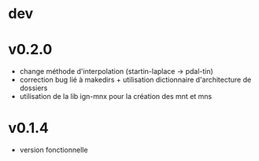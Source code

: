 # dev

# v0.2.0
- change méthode d'interpolation (startin-laplace -> pdal-tin)
- correction bug lié à makedirs + utilisation dictionnaire d'architecture de dossiers
- utilisation de la lib ign-mnx pour la création des mnt et mns

# v0.1.4
- version fonctionnelle